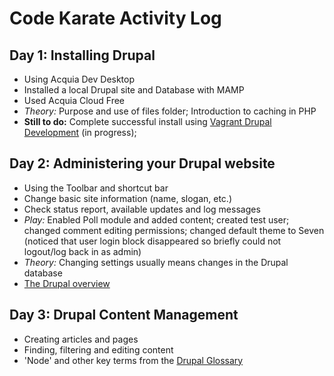 # Code Karate Activity Log

## Day 1: Installing Drupal
- Using Acquia Dev Desktop
- Installed a local Drupal site and Database with MAMP
- Used Acquia Cloud Free
- *Theory:* Purpose and use of files folder; Introduction to caching in PHP
- **Still to do:** Complete successful install using [Vagrant Drupal Development](https://www.drupal.org/node/2008758?utm_source=Drupal+Basics+Guide+%28Daily+Email%29&utm_campaign=34c5c273ef-Drupal_Basics_Course_Day1&utm_medium=email&utm_term=0_62853d349e-34c5c273ef-336738877&mc_cid=34c5c273ef&mc_eid=2356d42857) (in progress);

## Day 2: Administering your Drupal website
- Using the Toolbar and shortcut bar
- Change basic site information (name, slogan, etc.)
- Check status report, available updates and log messages
- *Play:* Enabled Poll module and added content; created test user; changed comment editing permissions; changed default theme to Seven (noticed that user login block disappeared so briefly could not logout/log back in as admin)
- *Theory:* Changing settings usually means changes in the Drupal database
- [The Drupal overview](https://www.drupal.org/getting-started/before/overview)

## Day 3: Drupal Content Management
- Creating articles and pages
- Finding, filtering and editing content
- 'Node' and other key terms from the [Drupal Glossary](https://www.drupal.org/glossary)

